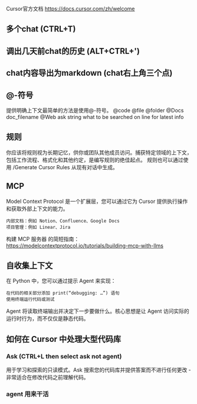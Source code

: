 Cursor官方文档
https://docs.cursor.com/zh/welcome

## 多个chat (CTRL+T)
## 调出几天前chat的历史 (ALT+CTRL+')
## chat内容导出为markdown (chat右上角三个点)
## @-符号
提供明确上下文最简单的方法是使用@-符号。
@code   @file   @folder
@Docs doc_filename
@Web ask string what to be searched on line for latest info

## 规则
你应该将规则视为长期记忆，供你或团队其他成员访问。捕获特定领域的上下文，包括工作流程、格式化和其他约定，是编写规则的绝佳起点。
规则也可以通过使用 /Generate Cursor Rules 从现有对话中生成。


## MCP
Model Context Protocol 是一个扩展层，您可以通过它为 Cursor 提供执行操作和获取外部上下文的能力。

    内部文档：例如 Notion、Confluence、Google Docs
    项目管理：例如 Linear、Jira

构建 MCP 服务器 的简短指南：https://modelcontextprotocol.io/tutorials/building-mcp-with-llms


## 自收集上下文
在 Python 中，您可以通过提示 Agent 来实现：

    在代码的相关部分添加 print(“debugging: …”) 语句
    使用终端运行代码或测试
Agent 将读取终端输出并决定下一步要做什么。核心思想是让 Agent 访问实际的运行时行为，而不仅仅是静态代码。

## 如何在 Cursor 中处理大型代码库
### Ask (CTRL+L then select ask not agent)
用于学习和探索的只读模式。Ask 搜索您的代码库并提供答案而不进行任何更改 - 非常适合在修改代码之前理解代码。

### agent 用来干活

